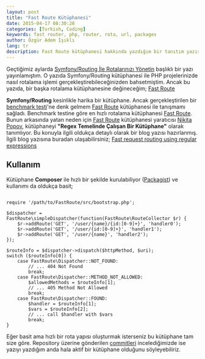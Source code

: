 ```yaml
---
layout: post
title: "Fast Route Kütüphanesi"
date: 2015-04-17 08:30:28
categories: [Turkish, Coding]
keywords: fast router, php, router, rota, url, packages
author: Özgür Adem Işıklı
lang: tr
description: Fast Route kütüphanesi hakkında yazdığım bir tanıtım yazısı.
---
```


Geçtiğimiz aylarda [Symfony/Routing İle Rotalarınızı Yönetin](/php/2015/02/04/symfony-routing-ile-rotalarinizi-yonetin.html) başlıklı bir yazı yayınlamıştım. O yazıda Symfony/Routing kütüphanesi ile PHP projelerinizde nasıl rotalama işlemi gerçekleştirebileceğinizden bahsetmiştim. Ancak bu yazıda, bir başka rotalama kütüphanesine değineceğim; [Fast Route](https://github.com/nikic/FastRoute)

**Symfony/Routing** kesinlikle harika bir kütüphane. Ancak gerçekleştirilen bir [benchmark testi](https://github.com/tyler-sommer/php-router-benchmark)'ne denk gelmem [Fast Route](https://github.com/nikic/FastRoute) kütüphanesi ile tanışmamı sağladı. Benchmark testine göre en hızlı rotalama kütüphanesi [Fast Route](https://github.com/nikic/FastRoute). Bunun arkasında yatan neden için [Fast Route](https://github.com/nikic/FastRoute) kütüphanesi yaratıcısı [Nikita Popov](http://nikic.github.io), kütüphaneyi **"Regex Temelinde Çalışan Bir Kütüphane"** olarak tanımlıyor. Bu konuyla ilgili oldukça detaylı olarak bir blog yazısı hazırlanmış. İlgili blog yazısına buradan ulaşabilirsiniz; [Fast request routing using regular expressions](http://nikic.github.io/2014/02/18/Fast-request-routing-using-regular-expressions.html)

## Kullanım

Kütüphane **Composer** ile hızlı bir şekilde kurulabiliyor ([Packagist](https://packagist.org/packages/nikic/fast-route)) ve kullanımı da oldukça basit;

<pre><code class="language-php">
require '/path/to/FastRoute/src/bootstrap.php';

$dispatcher = FastRoute\simpleDispatcher(function(FastRoute\RouteCollector $r) {
    $r->addRoute('GET', '/user/{name}/{id:[0-9]+}', 'handler0');
    $r->addRoute('GET', '/user/{id:[0-9]+}', 'handler1');
    $r->addRoute('GET', '/user/{name}', 'handler2');
});

$routeInfo = $dispatcher->dispatch($httpMethod, $uri);
switch ($routeInfo[0]) {
    case FastRoute\Dispatcher::NOT_FOUND:
        // ... 404 Not Found
        break;
    case FastRoute\Dispatcher::METHOD_NOT_ALLOWED:
        $allowedMethods = $routeInfo[1];
        // ... 405 Method Not Allowed
        break;
    case FastRoute\Dispatcher::FOUND:
        $handler = $routeInfo[1];
        $vars = $routeInfo[2];
        // ... call $handler with $vars
        break;
}
</code></pre>

Eğer basit ama hızlı bir rota yapısı oluşturmak isterseniz bu kütüphane tam size göre. Repository üzerine gönderilen [commitleri](https://github.com/nikic/FastRoute/commits/master) incelediğimizde ise yazıyı yazdığım anda hala aktif bir kütüphane olduğunu söyleyebiliriz.
